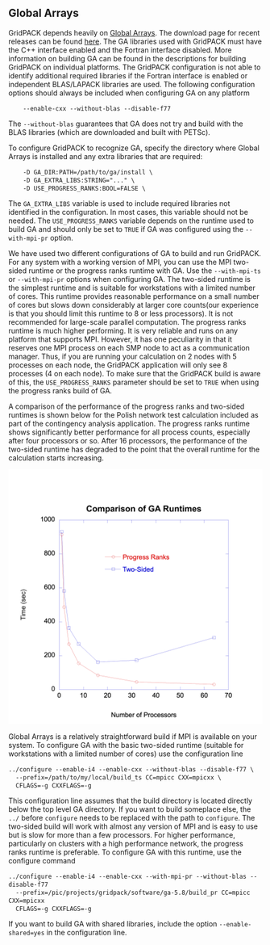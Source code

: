 ## Global Arrays

GridPACK depends heavily on [Global Arrays](https://github.com/GlobalArrays/ga).
The download page for recent releases can be found
[here](https://github.com/GlobalArrays/ga/releases).  The GA libraries used with
GridPACK must have the C++ interface enabled and the Fortran interface disabled.
More information on building GA can be found in the descriptions for building
GridPACK on individual platforms. The GridPACK configuration is not able to
identify additional required libraries if the Fortran interface is enabled or
independent BLAS/LAPACK libraries are used.  The following configuration options
should always be included when configuring GA on any platform

```
    --enable-cxx --without-blas --disable-f77
```

The `--without-blas` guarantees that GA does not try and build with the
BLAS libraries (which are downloaded and built with PETSc).

To configure GridPACK to recognize GA, specify the directory where Global Arrays
is installed and any extra libraries that are required:

```
    -D GA_DIR:PATH=/path/to/ga/install \
    -D GA_EXTRA_LIBS:STRING="..." \
    -D USE_PROGRESS_RANKS:BOOL=FALSE \
```

The `GA_EXTRA_LIBS` variable is used to include required libraries not
identified in the configuration. In most cases, this variable should not be
needed. The `USE_PROGRESS_RANKS` variable
depends on the runtime used to build GA and should only be set to `TRUE`
if GA was configured using the `--with-mpi-pr` option.

We have used two different configurations of GA to build and run GridPACK.
For any system with a working version of MPI, you can
use the MPI two-sided runtime or the progress ranks runtime with GA. Use the
`--with-mpi-ts` or `--with-mpi-pr` options when configuring GA.
The two-sided runtime is the simplest runtime and is suitable for workstations
with a limited number of cores. This runtime provides reasonable performance on
a small number of cores but slows down considerably at larger core counts(our
experience is that you should limit this runtime to 8 or less processors). It is
not recommended for large-scale parallel computation.  The progress ranks
runtime is much higher performing.
It is very reliable and runs on any platform that supports MPI.
However, it has one peculiarity in that it reserves one MPI process on each SMP
node to act as a communication manager. Thus, if you are running your
calculation on 2 nodes with 5 processes on each node, the GridPACK application
will only see 8 processes (4 on each node). To make sure that the GridPACK build
is aware of this, the `USE_PROGRESS_RANKS` parameter should be set to
`TRUE` when using the progress ranks build of GA.

A comparison of the performance of the progress ranks and two-sided runtimes is
shown below for the Polish network test calculation included as part of the
contingency analysis application. The progress ranks runtime shows significantly
better performance for all process counts, especially after four processors or
so. After 16 processors, the performance of the two-sided runtime has degraded
to the point that the overall runtime for the calculation starts increasing.

<img src="../images/GA_perf.png" alt="drawing" width="600"/>

Global Arrays is a relatively straightforward build if MPI is available on your
system. To configure GA with the basic two-sided runtime (suitable for
workstations with a limited number of cores) use the configuration line

```
../configure --enable-i4 --enable-cxx --without-blas --disable-f77 \
  --prefix=/path/to/my/local/build_ts CC=mpicc CXX=mpicxx \
  CFLAGS=-g CXXFLAGS=-g
```

This configuration line assumes that the build directory is located directly
below the top level GA directory. If you want to build someplace else, the `../`
before `configure` needs to be replaced with the path to `configure`.
The two-sided build will work with almost any version of MPI and is easy to use
but is
slow for more than a few processors. For higher performance, particularly on
clusters with a high performance network, the progress ranks runtime is
preferable. To configure GA with this runtime, use the configure command

```
../configure --enable-i4 --enable-cxx --with-mpi-pr --without-blas --disable-f77
  --prefix=/pic/projects/gridpack/software/ga-5.8/build_pr CC=mpicc CXX=mpicxx
  CFLAGS=-g CXXFLAGS=-g
```

If you want to build GA with shared libraries, include the option
`--enable-shared=yes` in the configuration line.

